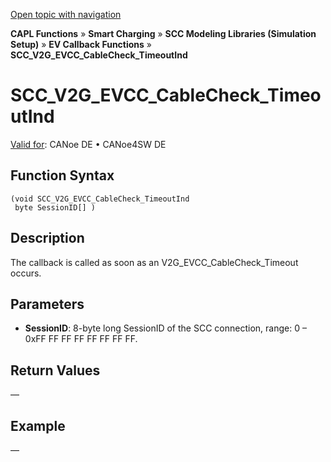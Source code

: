 [Open topic with navigation](../../../../../CANoeDEFamily.htm#Topics/CAPLFunctions/SmartCharging/Callbacks/CAPLfunctionSCCV2GEVCCCableCheckTimeoutInd.md)

**CAPL Functions** » **Smart Charging** » **SCC Modeling Libraries (Simulation Setup)** » **EV Callback Functions** » **SCC_V2G_EVCC_CableCheck_TimeoutInd**

# SCC_V2G_EVCC_CableCheck_TimeoutInd

[Valid for](../../../Shared/FeatureAvailability.md):  CANoe DE • CANoe4SW DE

## Function Syntax

```
(void SCC_V2G_EVCC_CableCheck_TimeoutInd 
 byte SessionID[] )
```

## Description

The callback is called as soon as an V2G_EVCC_CableCheck_Timeout occurs.

## Parameters

- **SessionID**: 8-byte long SessionID of the SCC connection, range: 0 – 0xFF FF FF FF FF FF FF FF.

## Return Values

—

## Example

—
